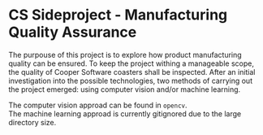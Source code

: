 # CS Sideproject - Manufacturing Quality Assurance

The purpouse of this project is to explore how product manufacturing quality can be ensured. To keep the project withing a manageable scope, the quality of Cooper Software coasters shall be inspected. After an initial investigation into the possible technologies, two methods of carrying out the project emerged: using computer vision and/or machine learning.  

The computer vision approad can be found in `opencv`.  
The machine learning approad is currently gitignored due to the large directory size.